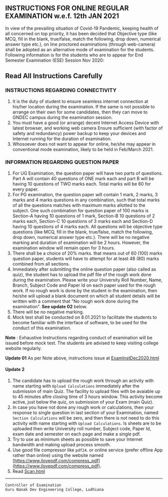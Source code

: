 ## INSTRUCTIONS FOR ONLINE REGULAR EXAMINATION w.e.f. 12th JAN 2021

In view of the prevailing situation of Covid-19 Pandemic, keeping health of all concerned on top priority, it has been decided that Objective type (like MCQ, fill in the blank, true/false, match the following, drop down, numerical answer type etc.), on line proctored examinations (through web-camera) shall be adopted as an alternative mode of examination for the students. Following information is for the students who are to appear for End Semester Examination (ESE) Session Nov 2020:

## Read All Instructions Carefully

### INSTRUCTIONS REGARDING CONNECTIVITY

1. It is the duty of student to ensure seamless internet connection at his/her location during the examination. If the same is not possible to arrange on their own for some candidates, then they can move to GNDEC campus during the examination session.
2. You must have a good (or arrange) decent Internet Access Device with latest browser, and working web camera
Ensure sufficient (with factor of safety and redundancy) power backup to keep your devices and Internet running for the duration of examination.
3. Whosoever does not want to appear for online, he/she may appear in conventional mode examination, likely to be held in Feb/March 2021.

### INFORMATION REGARDING QUESTION PAPER

1. For UG Examination, the question paper will have two parts of questions. Part A will contain 40 questions of ONE mark each and part B will be having 10 questions of TWO marks each. Total marks will be 60 for every paper.
2. For PG examination, the question paper will contain 1 mark, 2 marks, 3 marks and 4 marks questions in any combination, such that total marks of all the questions matches with maximum marks allotted to the subject. One such combination for question paper of 100 marks is Section-A having 10 questions of 1 mark, Section-B 10 questions of 2 marks each, Section-C 10 questions of 3 marks each and Section-D having 10 questions of 4 marks each. All questions will be objective type questions (like MCQ, fill in the blank, true/false, match the following, drop down, numerical answer type etc.). There will be no negative marking and duration of examination will be 2 hours. However, the examination window will remain open for 3 hours.
3. There shall be a choice of 20% marks. that means out of 60 (100) marks question paper, students will have to attempt for at least 48 (80) marks combined from all sections.
4. Immediately after submitting the online question paper (also called as quiz), the student has to upload the pdf file of the rough work done during the examination. Please write your University Roll Number, Name, Branch, Subject Code and Paper Id on each paper used for the rough work. If no rough work is done by the student in the examination, then he/she will upload a blank document on which all student details will be written with a comment that "No rough work done during the examination". **See update 02** below.
5. There will be no negative marking.
6. Mock test shall be conducted on 8.01.2021 to facilitate the students to become familiar with the interface of software, to be used for the conduct of this examination.

**Note** : Exhaustive Instructions regarding conduct of examination will be issued before mock test. The students are advised to keep visiting college website regularly.

**Update 01** As per Note above, instructions issue at [ExamInstDec2020.html](ExamInstDec2020.html)

#### Update 2
1. The candidate has to upload the rough work through an activity with name starting with `Upload Calculations` immediately after the submission of main Quiz. The facility to upload files with be avaiable up to 45 minutes aftre closing time of 3 hours window. This activity become active, just below the quiz, on submission of your Exam (main Quiz).
1. In case you have not done any rough work or calculations, then your response to single question in last section of your Examination, named `Section Calculations` will be zero, and then there is not need to do this activity with name starting with `Upload Calculations`. Is sheets are to be uploaded then write University roll number, Subject code, Paper Id, exam date and semester on each page and make a single pdf.
1. Try to use as minimum sheets as possible to save your Internet bandwidth and making upload process smooth.
1. Use good file compressor like `pdf24`. or online service (prefer offline App rather than online) using the website named [https://www.ilovepdf.com/compress_pdf](https://www.ilovepdf.com/compress_pdf).
1. Read [Scan.html](Scan.html)

---
```
Controller of Examination
Guru Nanak Dev Engineering College, Ludhiana
```
